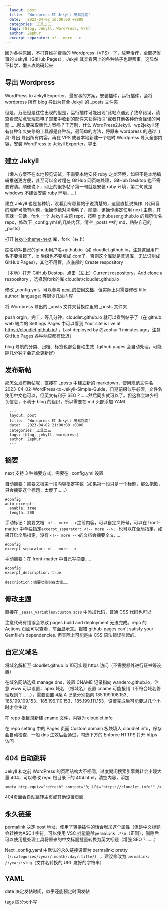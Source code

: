 ```yaml
---
  layout: post
  title:  "Wordpress 转 Jekyll 简易指南"
  date:   2023-04-02 10:00:00 +0800
  categories: 工具二三
  tags: [Blog, Jekyll, WordPress, VPS]
  author: Zephur
  excerpt_separator: <!-- more -->
---
```

因为各种原因，不打算维护费事的 Wordpress（VPS） 了，放弃治疗，全部扔省事的 Jekyll（GitHub Pages），Jekyll 其实看网上的各种帖子也很费事，这显然不科学，懒人攻略码起来

## 导出 Wordpress 

 WordPress to Jekyll Exporter，最省事的方案，安装插件，运行插件，会将 wordpress 所有 blog 导出为符合 Jekyll 的 _posts 文件夹

<!-- more -->

  但是，万恶但是往往出现的但是，运行插件可能出现“此站点遇到了致命错误，请查看您站点管理员电子邮箱中收到的邮件来获得指引”或者其他各种奇奇怪怪的问题……那么要采取替代方案吗？千万别，什么 WordPress2Jekyll、wp2jekyll 还有各种年久失修的工具都是各种坑，最简单的方法，将原来 wordpress 的通过 工具-导出 导出所有内容，再在 VPS 或者本地新建一个临时 Wordpress 导入全部内容，安装 WordPress to Jekyll Exporter，导出

## 建立 Jekyll 

  （懒人方案不在本地预览调试，不需要本地安装 ruby 之类环境，如果不是本地编辑推送更方便，甚至可以全过程在 GitHub 网页端处理，GitHub Desktop 也不需要安装。顺便说下，网上的很多帖子第一句就是安装 ruby 环境，第二句就是 windows 不建议安装 ruby 环境……）

建立 Jekyll 也是各种坑，没看到有哪篇帖子说清楚的，这里直接说操作（代码盲的理解可能有问题，但操作绝对清晰明了，顺便，该操作绑定使用 next 主题，其实就一句话，fork 一个 Jekyll 主题 repo，按照 githubuser.github.io 的规范命名 repo，修改下  _config.yml 的几处内容，清空 _posts 中的 md，粘贴自己的 _posts）

  打开 [jekyll-theme-next](https://github.com/Simpleyyt/jekyll-theme-next) 库，fork（右上）

  库名填写自己的gihutb用户名+github.io（如 cloudlet.github.io，注意这里用户名不要填错了，io 后缀也不要填成 com了，否则这个库就是普通库，无法识别成 GitHub Pages），其他不用管，点底部的 Create respository

  （本地）打开 GitHub Destop，点击（左上）Current respository，Add clone a respository ，选择刚fork的库 cloudlet/cloudlet.github.io

  修改 _config.yml，可以参考 [next 的使用文档](http://theme-next.simpleyyt.com/getting-started.html)，但实际上只需要修改 title:
    author: language: 等很少几处内容

  将 Wordpress 导出的 _posts 文件夹替换库里的  _posts 文件夹

  push orgin，完工，等几分钟，cloudlet.github.io 就可以看到帖子了（在 github web 端库的 Settings Pages 中可以看到 Your site is live at https://cloudlet.github.io/ ，Last deployed by @zephur  1 minutes ago，注意 GitHub Pages 各种响应都有延迟）

  blog 导航的分类、归档、标签也都会自动生效（github pages 会自动处理，可能隔几分钟才会完全更新好）

## 发布新帖

  那怎么发布新帖呢，直接在 _posts 中建立新的 markdown，使用规范文件名 2023-04-02-WordPress-to-Jekyll-Simple-Guide，日期前缀似乎必须，文件名使用中文也可以，但英文有利于 SEO？……然后同步就可以了。但这样会缺少相关信息，不利于 blog 的组织，所以需要在 md 头部添加 YAML

      ---
      layout: post
      title:  "Wordpress 转 Jekyll 简易指南"
      date:   2023-04-02 21:00:00 +0800
      categories: 工具二三
      tags: [blog, jekyll, wordpress]
      author: Zephur
      ---

## 摘要

next 支持 3 种摘要方式，需要在 _config.yml 设置

自动摘要：摘要文档第一段内容指定字数（如果第一段只是一个标题，那么抱歉，只会摘要这个标题，太傻了……）

```
#config
auto_excerpt:
  enable: true
  length: 200
```

手动标记：摘要文档 ` <!-- more -->`之前内容，可以自定义符号，可以在 front-matter 中单独指定`excerpt_separator: <!-- more -->`， 也可以在全局指定，如果开启全局指定，没有  `<!-- more -->`的文档会摘要全文……

```
#config
excerpt_separator: <!-- more -->
```

手动摘要：在  front-matter 中自己写摘要……

```
#config
excerpt_description: true
```

```
description：摘要功能实在太傻……
```

## 修改主题

直接在 `_sass\_variables\custom.scss` 中添加代码，普通 CSS 代码也可以

注意代码有错误会导致 pages build and deployment 无法完成。repo 的 Actions 页面可以查看，前面显示叉。报错 github-pages can't satisfy your Gemfile's dependencies. 但实际上可能是由 CSS 语法错误引起的。

## 自定义域名

将域名解析至 cloudlet.github.io 即可实现 https 访问（不需要额外进行证书等设置）

在域名网站选择 manage dns，设置 CNAME 记录指向  wandero.github.io，注意 www 可以设置，apex 域名 （根域名）设置 cname 可能报错（不符合域名管理规则？……），需要设置 4条 A 记录分别指向  185.199.108.153、185.199.109.153、185.199.110.153、185.199.111.153，设置完成后可能要过几个小时才会生效 

在 repo 根目录新建 cname 文件，内容为 cloudlet.info

在 repo setting 中的 Pages 页面 Custom domain 板块填入 cloudlet.info，保存会自动检查，一般 dns 生效后会通过，勾选下方的 Enforce HTTPS  打开 https 访问

## 404 自动跳转

Jekyll 和之前 WordPress 的页面结构大不相同，过度期间搜索引擎跳转会出现大量 404，可以修改 repo 根目录下的 404.html，清空内容，添加

```
<meta http-equiv="refresh" content="0; URL='https://cloudlet.info'" />
```

404页面会自动跳转主页或其他设置页面

## 永久链接

permalink 决定 post 地址，使用了转换插件的话会增加这个属性（但是中文标题会转换为ASCII 字符，可以使用 VSC 批量删除`permalink:.*\n`（正则），删除后可以使用批处理工具将原来的中文标题批量转换为英文标题（增强 SEO？……）

Next _config.yaml 中默认的永久链接设置为 permalink: pretty（`/:categories/:year/:month/:day/:title/`） ，建议修改为 `permalink: /:year/:slug`（文件名转换的 URL 友好的字符串）

## YAML



date 决定发帖时间，似乎还能预定时间发帖

tags 区分大小写

